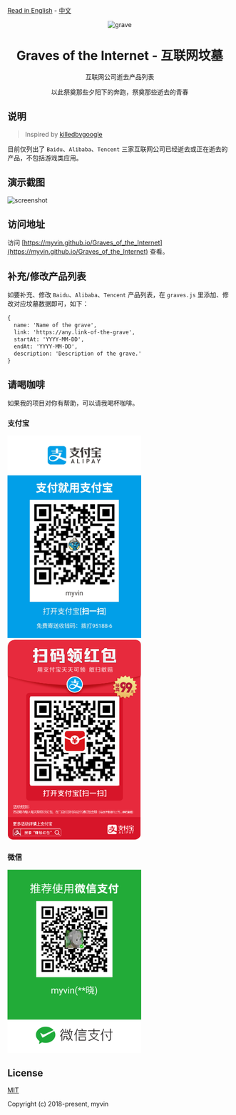 [Read in English](README.en.md) - [中文](README.md)

<div align="center">
  <img src="src/assets/grave.png" alt="grave" style="height: 80px;width: 80px;padding: 0 20px;">
  <h1>Graves of the Internet - 互联网坟墓</h1>
  <p>互联网公司逝去产品列表</p>
  <p>以此祭奠那些夕阳下的奔跑，祭奠那些逝去的青春</p>
</div>

## 说明

> Inspired by [killedbygoogle](https://killedbygoogle.com/)

目前仅列出了 `Baidu`、`Alibaba`、`Tencent` 三家互联网公司已经逝去或正在逝去的产品，不包括游戏类应用。

## 演示截图

<img src="static/screenshot.gif" alt="screenshot">

## 访问地址

访问 [https://myvin.github.io/Graves_of_the_Internet](https://myvin.github.io/Graves_of_the_Internet) 查看。

## 补充/修改产品列表

如要补充、修改 `Baidu`、`Alibaba`、`Tencent` 产品列表，在 `graves.js` 里添加、修改对应坟墓数据即可，如下：

```
{
  name: 'Name of the grave',
  link: 'https://any.link-of-the-grave',
  startAt: 'YYYY-MM-DD',
  endAt: 'YYYY-MM-DD',
  description: 'Description of the grave.'
}
```

## 请喝咖啡

如果我的项目对你有帮助，可以请我喝杯咖啡。

### 支付宝

<img src="https://raw.githubusercontent.com/myvin/miniprogram/master/9181893579988_.pic_hd.jpg" width="300" /> <img src="https://raw.githubusercontent.com/myvin/miniprogram/master/9191893579989_.pic.jpg" width="300" />

### 微信

<img src="https://raw.githubusercontent.com/myvin/miniprogram/master/9201893579990_.pic_hd.jpg" width="300" />

## License

[MIT](http://opensource.org/licenses/MIT)

Copyright (c) 2018-present, myvin
